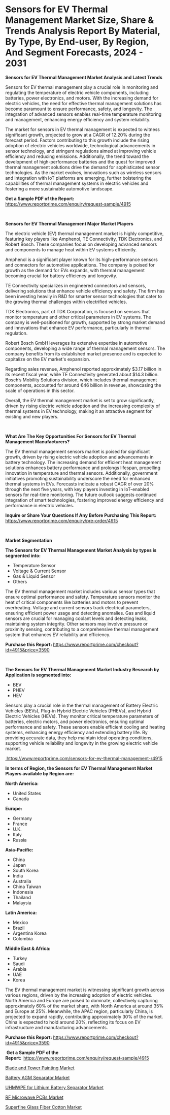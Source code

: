<p><h1>Sensors for EV Thermal Management Market Size, Share & Trends Analysis Report By Material, By Type, By End-user, By Region, And Segment Forecasts, 2024 - 2031</h1></p><p><strong>Sensors for EV Thermal Management Market Analysis and Latest Trends</strong></p>
<p><p>Sensors for EV thermal management play a crucial role in monitoring and regulating the temperature of electric vehicle components, including batteries, power electronics, and motors. With the increasing demand for electric vehicles, the need for effective thermal management solutions has become paramount to ensure performance, safety, and longevity. The integration of advanced sensors enables real-time temperature monitoring and management, enhancing energy efficiency and system reliability.</p><p>The market for sensors in EV thermal management is expected to witness significant growth, projected to grow at a CAGR of 12.20% during the forecast period. Factors contributing to this growth include the rising adoption of electric vehicles worldwide, technological advancements in sensor technology, and stringent regulations aimed at improving vehicle efficiency and reducing emissions. Additionally, the trend toward the development of high-performance batteries and the quest for improved thermal management solutions drive the demand for sophisticated sensor technologies. As the market evolves, innovations such as wireless sensors and integration with IoT platforms are emerging, further bolstering the capabilities of thermal management systems in electric vehicles and fostering a more sustainable automotive landscape.</p></p>
<p><strong>Get a Sample PDF of the Report:&nbsp;</strong> <a href="https://www.reportprime.com/enquiry/request-sample/4915?utm_campaign=1340&utm_medium=2&utm_source=Github&utm_content=ia&utm_term=13102024&utm_id=sensors-for-ev-thermal-management">https://www.reportprime.com/enquiry/request-sample/4915</a></p>
<p>&nbsp;</p>
<p><strong>Sensors for EV Thermal Management Major Market Players</strong></p>
<p><p>The electric vehicle (EV) thermal management market is highly competitive, featuring key players like Amphenol, TE Connectivity, TDK Electronics, and Robert Bosch. These companies focus on developing advanced sensors and components to manage heat within EV systems efficiently.</p><p>Amphenol is a significant player known for its high-performance sensors and connectors for automotive applications. The company is poised for growth as the demand for EVs expands, with thermal management becoming crucial for battery efficiency and longevity.</p><p>TE Connectivity specializes in engineered connectors and sensors, delivering solutions that enhance vehicle efficiency and safety. The firm has been investing heavily in R&D for smarter sensor technologies that cater to the growing thermal challenges within electrified vehicles. </p><p>TDK Electronics, part of TDK Corporation, is focused on sensors that monitor temperature and other critical parameters in EV systems. The company is well-positioned for growth, supported by strong market demand and innovations that enhance EV performance, particularly in thermal regulation.</p><p>Robert Bosch GmbH leverages its extensive expertise in automotive components, developing a wide range of thermal management sensors. The company benefits from its established market presence and is expected to capitalize on the EV market's expansion.</p><p>Regarding sales revenue, Amphenol reported approximately $3.17 billion in its recent fiscal year, while TE Connectivity generated about $14.3 billion. Bosch’s Mobility Solutions division, which includes thermal management components, accounted for around €46 billion in revenue, showcasing the scale of operations in this sector.</p><p>Overall, the EV thermal management market is set to grow significantly, driven by rising electric vehicle adoption and the increasing complexity of thermal systems in EV technology, making it an attractive segment for existing and new players.</p></p>
<p>&nbsp;</p>
<p><strong>What Are The Key Opportunities For Sensors for EV Thermal Management Manufacturers?</strong></p>
<p><p>The EV thermal management sensors market is poised for significant growth, driven by rising electric vehicle adoption and advancements in battery technology. The increasing demand for efficient heat management solutions enhances battery performance and prolongs lifespan, propelling innovation in temperature and thermal sensors. Additionally, government initiatives promoting sustainability underscore the need for enhanced thermal systems in EVs. Forecasts indicate a robust CAGR of over 20% through the next five years, with key players investing in IoT-enabled sensors for real-time monitoring. The future outlook suggests continued integration of smart technologies, fostering improved energy efficiency and performance in electric vehicles.</p></p>
<p><strong>Inquire or Share Your Questions If Any Before Purchasing This Report:</strong> <a href="https://www.reportprime.com/enquiry/pre-order/4915?utm_campaign=1340&utm_medium=2&utm_source=Github&utm_content=ia&utm_term=13102024&utm_id=sensors-for-ev-thermal-management">https://www.reportprime.com/enquiry/pre-order/4915</a></p>
<p>&nbsp;</p>
<p><strong>Market Segmentation</strong></p>
<p><strong>The Sensors for EV Thermal Management Market Analysis by types is segmented into:</strong></p>
<p><ul><li>Temperature Sensor</li><li>Voltage & Current Sensor</li><li>Gas & Liquid Sensor</li><li>Others</li></ul></p>
<p><p>The EV thermal management market includes various sensor types that ensure optimal performance and safety. Temperature sensors monitor the heat of critical components like batteries and motors to prevent overheating. Voltage and current sensors track electrical parameters, ensuring efficient power usage and detecting anomalies. Gas and liquid sensors are crucial for managing coolant levels and detecting leaks, maintaining system integrity. Other sensors may involve pressure or proximity sensing, contributing to a comprehensive thermal management system that enhances EV reliability and efficiency.</p></p>
<p><strong>Purchase this Report:&nbsp;</strong><a href="https://www.reportprime.com/checkout?id=4915&price=3590&utm_campaign=1340&utm_medium=2&utm_source=Github&utm_content=ia&utm_term=13102024&utm_id=sensors-for-ev-thermal-management">https://www.reportprime.com/checkout?id=4915&price=3590</a></p>
<p>&nbsp;</p>
<p><strong>The Sensors for EV Thermal Management Market Industry Research by Application is segmented into:</strong></p>
<p><ul><li>BEV</li><li>PHEV</li><li>HEV</li></ul></p>
<p><p>Sensors play a crucial role in the thermal management of Battery Electric Vehicles (BEVs), Plug-in Hybrid Electric Vehicles (PHEVs), and Hybrid Electric Vehicles (HEVs). They monitor critical temperature parameters of batteries, electric motors, and power electronics, ensuring optimal performance and safety. These sensors enable efficient cooling and heating systems, enhancing energy efficiency and extending battery life. By providing accurate data, they help maintain ideal operating conditions, supporting vehicle reliability and longevity in the growing electric vehicle market.</p></p>
<p><a href="https://www.reportprime.com/sensors-for-ev-thermal-management-r4915?utm_campaign=1340&utm_medium=2&utm_source=Github&utm_content=ia&utm_term=13102024&utm_id=sensors-for-ev-thermal-management">&nbsp;https://www.reportprime.com/sensors-for-ev-thermal-management-r4915</a></p>
<p><strong>In terms of Region, the Sensors for EV Thermal Management Market Players available by Region are:</strong></p>
<p>
    <p> <strong> North America: </strong>
        <ul>
            <li>United States</li>
            <li>Canada</li>
        </ul>
        </p> 
    <p> <strong> Europe: </strong>
        <ul>
            <li>Germany</li>
            <li>France</li>
            <li>U.K.</li>
            <li>Italy</li>
            <li>Russia</li>
        </ul>
        </p> 
    <p> <strong> Asia-Pacific: </strong>
        <ul>
            <li>China</li>
            <li>Japan</li>
            <li>South Korea</li>
            <li>India</li>
            <li>Australia</li>
            <li>China Taiwan</li>
            <li>Indonesia</li>
            <li>Thailand</li>
            <li>Malaysia</li>
        </ul>
        </p> 
    <p> <strong> Latin America: </strong>
        <ul>
            <li>Mexico</li>
            <li>Brazil</li>
            <li>Argentina Korea</li>
            <li>Colombia</li>
        </ul>
        </p> 
    <p> <strong> Middle East & Africa: </strong>
        <ul>
            <li>Turkey</li>
            <li>Saudi</li>
            <li>Arabia</li>
            <li>UAE</li>
            <li>Korea</li>
        </ul>
    </p>
    </p>
<p><p>The EV thermal management market is witnessing significant growth across various regions, driven by the increasing adoption of electric vehicles. North America and Europe are poised to dominate, collectively capturing approximately 60% of the market share, with North America at around 35% and Europe at 25%. Meanwhile, the APAC region, particularly China, is projected to expand rapidly, contributing approximately 30% of the market. China is expected to hold around 20%, reflecting its focus on EV infrastructure and manufacturing advancements.</p></p>
<p><strong>Purchase this Report: </strong><a href="https://www.reportprime.com/checkout?id=4915&price=3590&utm_campaign=1340&utm_medium=2&utm_source=Github&utm_content=ia&utm_term=13102024&utm_id=sensors-for-ev-thermal-management">https://www.reportprime.com/checkout?id=4915&price=3590</a></p>
<p>&nbsp;<strong>Get a Sample PDF of the Report:&nbsp;&nbsp;</strong><a href="https://www.reportprime.com/enquiry/request-sample/4915?utm_campaign=1340&utm_medium=2&utm_source=Github&utm_content=ia&utm_term=13102024&utm_id=sensors-for-ev-thermal-management">https://www.reportprime.com/enquiry/request-sample/4915</a></p>
<p><strong></strong></p>
<p><p><a href="https://www.linkedin.com/pulse/blade-tower-painting-market-size-share-trends-analysis-report-li18f?utm_campaign=1340&utm_medium=2&utm_source=Github&utm_content=ia&utm_term=13102024&utm_id=sensors-for-ev-thermal-management">Blade and Tower Painting Market</a></p><p><a href="https://www.linkedin.com/pulse/regulatory-landscape-its-influence-global-battery-agm-separator-m6dcf?utm_campaign=1340&utm_medium=2&utm_source=Github&utm_content=ia&utm_term=13102024&utm_id=sensors-for-ev-thermal-management">Battery AGM Separator Market</a></p><p><a href="https://www.linkedin.com/pulse/uhmwpe-lithium-battery-separator-market-analysis-product-segmentation-ob8if?utm_campaign=1340&utm_medium=2&utm_source=Github&utm_content=ia&utm_term=13102024&utm_id=sensors-for-ev-thermal-management">UHMWPE for Lithium Battery Separator Market</a></p><p><a href="https://github.com/marloy8/Market-Research-Report-List-6/blob/main/rf-microwave-pcbs-market.md?utm_campaign=1340&utm_medium=2&utm_source=Github&utm_content=ia&utm_term=13102024&utm_id=sensors-for-ev-thermal-management">RF Microwave PCBs Market</a></p><p><a href="https://www.linkedin.com/pulse/superfine-glass-fiber-cotton-industry-analysis-report-its-market-2j5uf?utm_campaign=1340&utm_medium=2&utm_source=Github&utm_content=ia&utm_term=13102024&utm_id=sensors-for-ev-thermal-management">Superfine Glass Fiber Cotton Market</a></p></p>